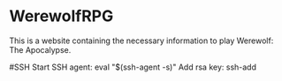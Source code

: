 # WerewolfRPG
This is a website containing the necessary information to play Werewolf: The Apocalypse.

#SSH
Start SSH agent: eval "$(ssh-agent -s)"
Add rsa key: ssh-add <PATH-TO-KEY>